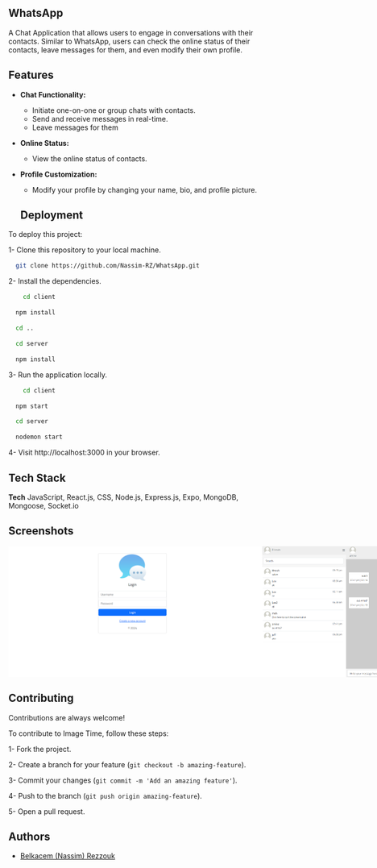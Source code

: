 ## WhatsApp
A Chat Application that allows users to engage in conversations with their contacts. Similar to WhatsApp, users can check the online status of their contacts, leave messages for them, and even modify their own profile.


## Features
- **Chat Functionality:**
  - Initiate one-on-one or group chats with contacts.
  - Send and receive messages in real-time.
  - Leave messages for them

- **Online Status:**
  - View the online status of contacts.

- **Profile Customization:**
  - Modify your profile by changing your name, bio, and profile picture.
 

  ## Deployment
To deploy this project:

1- Clone this repository to your local machine.
```bash
  git clone https://github.com/Nassim-RZ/WhatsApp.git
```

2- Install the dependencies.
```bash
    cd client
```

```bash
  npm install
```

```bash
  cd ..
```

```bash
  cd server
```

```bash
  npm install
```

3- Run the application locally.

```bash
    cd client
```

```bash
  npm start
```

```bash
  cd server
```

```bash
  nodemon start
```

4- Visit http://localhost:3000 in your browser.


## Tech Stack

**Tech** JavaScript, React.js, CSS, Node.js, Express.js, Expo, MongoDB, Mongoose, Socket.io 


## Screenshots

<div style="display: flex;">

  <img src="https://github.com/Nassim-RZ/WhatsApp/blob/8c1692e8eed6cd2bbd972f3c96e789af7a4aeb1a/client/src/assets/1.png" alt="Login page">

  <img src="https://github.com/Nassim-RZ/WhatsApp/blob/8c1692e8eed6cd2bbd972f3c96e789af7a4aeb1a/client/src/assets/2.png" alt="A conversation">

  <img src="https://github.com/Nassim-RZ/WhatsApp/blob/8c1692e8eed6cd2bbd972f3c96e789af7a4aeb1a/client/src/assets/3.png" alt="Editing a profile">

</div>


## Contributing

Contributions are always welcome!

To contribute to Image Time, follow these steps:

1- Fork the project.

2- Create a branch for your feature (`git checkout -b amazing-feature`).

3- Commit your changes (`git commit -m 'Add an amazing feature'`).

4- Push to the branch (`git push origin amazing-feature`).

5- Open a pull request.


## Authors

- [Belkacem (Nassim) Rezzouk](https://github.com/Nassim-RZ)
